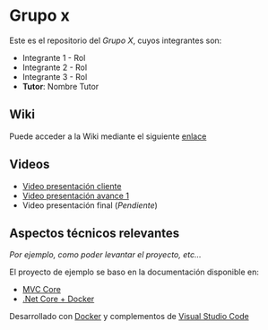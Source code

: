 # Grupo x

Este es el repositorio del *Grupo X*, cuyos integrantes son:

* Integrante 1 - Rol
* Integrante 2 - Rol
* Integrante 3 - Rol
* **Tutor**: Nombre Tutor

## Wiki

Puede acceder a la Wiki mediante el siguiente [enlace](https://gitlab.labcomp.cl/wladimir.ormazabal.ex/pruebas-asignatura/-/wikis/inicio)

## Videos

* [Video presentación cliente](https://youtu.be/oS3KH8nr_Ec)
* [Video presentación avance 1](https://youtu.be/oS3KH8nr_Ec)
* Video presentación final (*Pendiente*)

## Aspectos técnicos relevantes

*Por ejemplo, como poder levantar el proyecto, etc...*

El proyecto de ejemplo se baso en la documentación disponible en:

* [MVC Core](https://docs.microsoft.com/en-us/aspnet/core/tutorials/first-mvc-app/start-mvc?view=aspnetcore-5.0&tabs=visual-studio-code)
* [.Net Core + Docker](https://code.visualstudio.com/docs/containers/quickstart-aspnet-core)

Desarrollado con [Docker](https://www.docker.com/) y complementos de [Visual Studio Code](https://code.visualstudio.com/)
